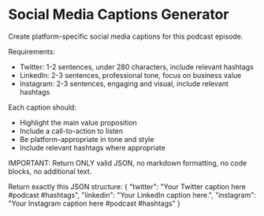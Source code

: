 # Social Media Captions Generator

Create platform-specific social media captions for this podcast episode.

Requirements:
- Twitter: 1-2 sentences, under 280 characters, include relevant hashtags
- LinkedIn: 2-3 sentences, professional tone, focus on business value
- Instagram: 2-3 sentences, engaging and visual, include relevant hashtags

Each caption should:
- Highlight the main value proposition
- Include a call-to-action to listen
- Be platform-appropriate in tone and style
- Include relevant hashtags where appropriate

IMPORTANT: Return ONLY valid JSON, no markdown formatting, no code blocks, no additional text.

Return exactly this JSON structure:
{
  "twitter": "Your Twitter caption here #podcast #hashtags",
  "linkedin": "Your LinkedIn caption here.",
  "instagram": "Your Instagram caption here #podcast #hashtags"
}